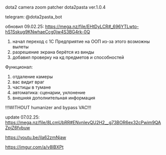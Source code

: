 dota2 camera zoom patcher dota2pasta ver.1.0.4

telegram: @dota2pasta_bot

обновил 09.02.25: https://mega.nz/file/EHtDyLCR#_696YTLwto-hS1Sskug9KNwhaeCcg0jw4S3BG4rk-0Q
1) начал переход с 1С Предприятие на ООП из-за этого возможны вылеты
2) разрешение экрана берётся из винды
3) добавил проверку на кд предметов и способностей

Функционал:
1) отдаление камеры
2) вас видит враг
3) частицы в тумане
4) автоматика: сценарии, уклонение
5) внешняя дополнительная информация

!!!WITHOUT humanizer and bypass VAC!!!


update 07.02.25: https://mega.nz/file/8LcmUbRR#ENvnIevQU2H2__g73BOR6ex32cPwim9QAZpjZ6fvbuw

https://youtu.be/iIa62zmNjaw

https://imgur.com/a/v8IBXPt


